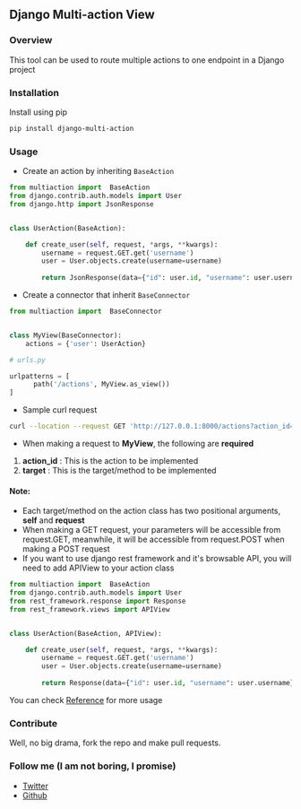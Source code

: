 ## Django Multi-action View### OverviewThis tool can be used to route multiple actions to one endpoint in a Django project### InstallationInstall using pip```bashpip install django-multi-action``` ### Usage- Create an action by inheriting `BaseAction````pythonfrom multiaction import  BaseActionfrom django.contrib.auth.models import Userfrom django.http import JsonResponseclass UserAction(BaseAction):    def create_user(self, request, *args, **kwargs):        username = request.GET.get('username')        user = User.objects.create(username=username)                return JsonResponse(data={"id": user.id, "username": user.username}, status=201)```- Create a connector that inherit `BaseConnector````pythonfrom multiaction import  BaseConnectorclass MyView(BaseConnector):    actions = {'user': UserAction}``````python# urls.pyurlpatterns = [      path('/actions', MyView.as_view())]```- Sample curl request```bashcurl --location --request GET 'http://127.0.0.1:8000/actions?action_id=user&target=create_user&username=sirrobot01' \```- When making a request to **MyView**, the following are **required**1. **action_id** : This is the action to be implemented2. **target** : This is the target/method to be implemented#### Note: - Each target/method on the action class has two positional arguments, **self** and **request**- When making a GET request, your parameters will be accessible from request.GET, meanwhile, it will be accessible from request.POST when making a POST request- If you want to use django rest framework and it's browsable API, you will need to add APIView to your action class```pythonfrom multiaction import  BaseActionfrom django.contrib.auth.models import Userfrom rest_framework.response import Responsefrom rest_framework.views import APIViewclass UserAction(BaseAction, APIView):    def create_user(self, request, *args, **kwargs):        username = request.GET.get('username')        user = User.objects.create(username=username)                return Response(data={"id": user.id, "username": user.username}, status=201)```You can check [Reference](/reference.md) for more usage### ContributeWell, no big drama, fork the repo and make pull requests.### Follow me (I am not boring, I promise)* [Twitter](https://twitter.com/sirrobot01)* [Github](https://github.com/sirrobot01)